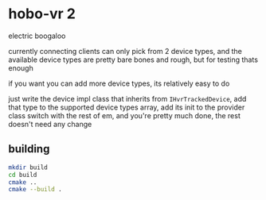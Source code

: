 # hobo-vr 2
electric boogaloo

currently connecting clients can only pick from 2 device types, and the available device types are
pretty bare bones and rough, but for testing thats enough

if you want you can add more device types, its relatively easy to do

just write the device impl class that inherits from `IHvrTrackedDevice`, add that type to the
supported device types array, add its init to the provider class switch with the rest of em, and
you're pretty much done, the rest doesn't need any change

## building
```bash
mkdir build
cd build
cmake ..
cmake --build .
```
